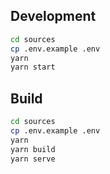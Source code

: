 ## Development

```bash
cd sources
cp .env.example .env
yarn
yarn start
```

## Build

```bash
cd sources
cp .env.example .env
yarn
yarn build
yarn serve
```
